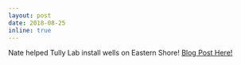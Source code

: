 ```yaml
---
layout: post
date: 2018-08-25
inline: true
---
```


Nate helped Tully Lab install wells on Eastern Shore! [Blog Post Here!](/blog/2018/SWIFieldwork/)


